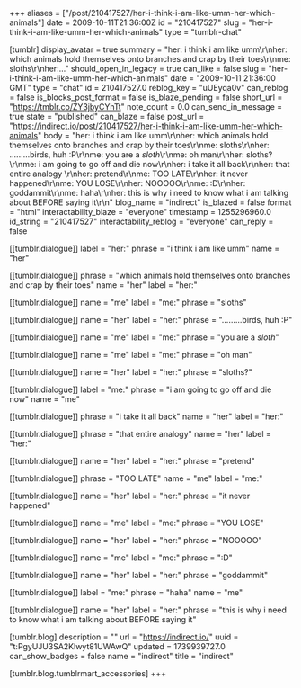 +++
aliases = ["/post/210417527/her-i-think-i-am-like-umm-her-which-animals"]
date = 2009-10-11T21:36:00Z
id = "210417527"
slug = "her-i-think-i-am-like-umm-her-which-animals"
type = "tumblr-chat"

[tumblr]
display_avatar = true
summary = "her: i think i am like umm\r\nher: which animals hold themselves onto branches and crap by their toes\r\nme: sloths\r\nher:..."
should_open_in_legacy = true
can_like = false
slug = "her-i-think-i-am-like-umm-her-which-animals"
date = "2009-10-11 21:36:00 GMT"
type = "chat"
id = 210417527.0
reblog_key = "uUEyqa0v"
can_reblog = false
is_blocks_post_format = false
is_blaze_pending = false
short_url = "https://tmblr.co/ZY3jbyCYhTt"
note_count = 0.0
can_send_in_message = true
state = "published"
can_blaze = false
post_url = "https://indirect.io/post/210417527/her-i-think-i-am-like-umm-her-which-animals"
body = "her: i think i am like umm\r\nher: which animals hold themselves onto branches and crap by their toes\r\nme: sloths\r\nher: .........birds, huh :P\r\nme: you are a _sloth_\r\nme: oh man\r\nher: sloths?\r\nme: i am going to go off and die now\r\nher: i take it all back\r\nher: that entire analogy \r\nher: pretend\r\nme: TOO LATE\r\nher: it never happened\r\nme: YOU LOSE\r\nher: NOOOOO\r\nme: :D\r\nher: goddammit\r\nme: haha\r\nher: this is why i need to know what i am talking about BEFORE saying it\r\n"
blog_name = "indirect"
is_blazed = false
format = "html"
interactability_blaze = "everyone"
timestamp = 1255296960.0
id_string = "210417527"
interactability_reblog = "everyone"
can_reply = false

[[tumblr.dialogue]]
label = "her:"
phrase = "i think i am like umm"
name = "her"

[[tumblr.dialogue]]
phrase = "which animals hold themselves onto branches and crap by their toes"
name = "her"
label = "her:"

[[tumblr.dialogue]]
name = "me"
label = "me:"
phrase = "sloths"

[[tumblr.dialogue]]
name = "her"
label = "her:"
phrase = ".........birds, huh :P"

[[tumblr.dialogue]]
name = "me"
label = "me:"
phrase = "you are a _sloth_"

[[tumblr.dialogue]]
name = "me"
label = "me:"
phrase = "oh man"

[[tumblr.dialogue]]
name = "her"
label = "her:"
phrase = "sloths?"

[[tumblr.dialogue]]
label = "me:"
phrase = "i am going to go off and die now"
name = "me"

[[tumblr.dialogue]]
phrase = "i take it all back"
name = "her"
label = "her:"

[[tumblr.dialogue]]
phrase = "that entire analogy"
name = "her"
label = "her:"

[[tumblr.dialogue]]
name = "her"
label = "her:"
phrase = "pretend"

[[tumblr.dialogue]]
phrase = "TOO LATE"
name = "me"
label = "me:"

[[tumblr.dialogue]]
name = "her"
label = "her:"
phrase = "it never happened"

[[tumblr.dialogue]]
name = "me"
label = "me:"
phrase = "YOU LOSE"

[[tumblr.dialogue]]
name = "her"
label = "her:"
phrase = "NOOOOO"

[[tumblr.dialogue]]
name = "me"
label = "me:"
phrase = ":D"

[[tumblr.dialogue]]
name = "her"
label = "her:"
phrase = "goddammit"

[[tumblr.dialogue]]
label = "me:"
phrase = "haha"
name = "me"

[[tumblr.dialogue]]
name = "her"
label = "her:"
phrase = "this is why i need to know what i am talking about BEFORE saying it"

[tumblr.blog]
description = ""
url = "https://indirect.io/"
uuid = "t:PgyUJU3SA2Klwyt81UWAwQ"
updated = 1739939727.0
can_show_badges = false
name = "indirect"
title = "indirect"

[tumblr.blog.tumblrmart_accessories]
+++
